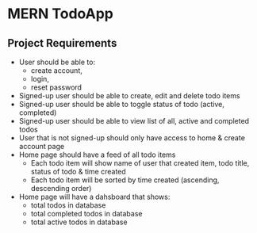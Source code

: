 # MERN TodoApp

## Project Requirements
* User should be able to:
  * create account,
  * login,
  * reset password
* Signed-up user should be able to create, edit and delete todo items
* Signed-up user should be able to toggle status of todo (active, completed)
* Signed-up user should be able to view list of all, active and completed todos
* User that is not signed-up should only have access to home & create account page
* Home page should have a feed of all todo items
  * Each todo item will show name of user that created item, todo title, status of todo & time created
  * Each todo item will be sorted by time created (ascending, descending order)
* Home page will have a dahsboard that shows:
  * total todos in database
  * total completed todos in database
  * total active todos in database
